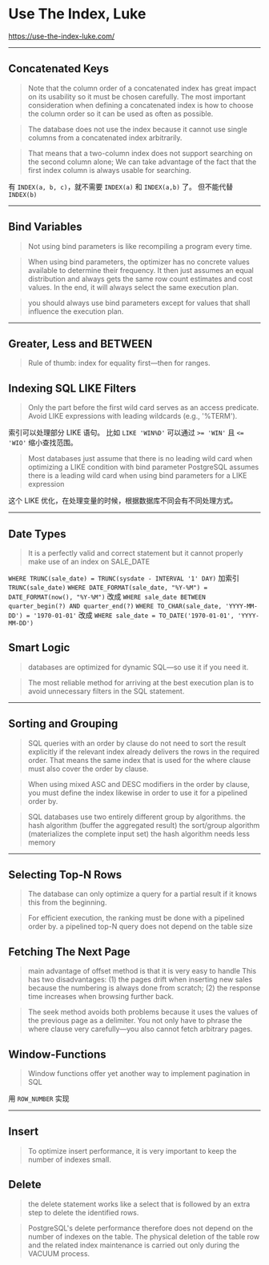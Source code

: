 # Use The Index, Luke

https://use-the-index-luke.com/

---

## Concatenated Keys

> Note that the column order of a concatenated index has great impact on its usability so it must be chosen carefully.
> The most important consideration when defining a concatenated index is how to choose the column order so it can be used as often as possible.

> The database does not use the index because it cannot use single columns from a concatenated index arbitrarily.

> That means that a two-column index does not support searching on the second column alone;
> We can take advantage of the fact that the first index column is always usable for searching.

有 `INDEX(a, b, c)`，就不需要 `INDEX(a)` 和 `INDEX(a,b)` 了。
但不能代替 `INDEX(b)`

---

## Bind Variables

> Not using bind parameters is like recompiling a program every time.

> When using bind parameters, the optimizer has no concrete values available to determine their frequency.
> It then just assumes an equal distribution and always gets the same row count estimates and cost values.
> In the end, it will always select the same execution plan.

> you should always use bind parameters except for values that shall influence the execution plan.

---

## Greater, Less and BETWEEN

> Rule of thumb: index for equality first—then for ranges.

## Indexing SQL LIKE Filters

> Only the part before the first wild card serves as an access predicate.
> Avoid LIKE expressions with leading wildcards (e.g., '%TERM').

索引可以处理部分 LIKE 语句。
比如 `LIKE 'WIN%D'` 可以通过 `>= 'WIN'` 且 `<= 'WIO'` 缩小查找范围。

> Most databases just assume that there is no leading wild card when optimizing a LIKE condition with bind parameter
> PostgreSQL assumes there is a leading wild card when using bind parameters for a LIKE expression

这个 LIKE 优化，在处理变量的时候，根据数据库不同会有不同处理方式。

---

## Date Types

> It is a perfectly valid and correct statement but it cannot properly make use of an index on SALE_DATE

`WHERE TRUNC(sale_date) = TRUNC(sysdate - INTERVAL '1' DAY)` 加索引 `TRUNC(sale_date)`
`WHERE DATE_FORMAT(sale_date, "%Y-%M") = DATE_FORMAT(now(), "%Y-%M")` 改成 `WHERE sale_date BETWEEN quarter_begin(?) AND quarter_end(?)`
`WHERE TO_CHAR(sale_date, 'YYYY-MM-DD') = '1970-01-01'` 改成 `WHERE sale_date = TO_DATE('1970-01-01', 'YYYY-MM-DD')`

## Smart Logic

> databases are optimized for dynamic SQL—so use it if you need it.

> The most reliable method for arriving at the best execution plan is to avoid unnecessary filters in the SQL statement.

---

## Sorting and Grouping

> SQL queries with an order by clause do not need to sort the result explicitly
> if the relevant index already delivers the rows in the required order.
> That means the same index that is used for the where clause must also cover the order by clause.

> When using mixed ASC and DESC modifiers in the order by clause,
> you must define the index likewise in order to use it for a pipelined order by.

> SQL databases use two entirely different group by algorithms.
> the hash algorithm (buffer the aggregated result)
> the sort/group algorithm (materializes the complete input set)
>  the hash algorithm needs less memory

---

## Selecting Top-N Rows

> The database can only optimize a query for a partial result if it knows this from the beginning.

> For efficient execution, the ranking must be done with a pipelined order by.
> a pipelined top-N query does not depend on the table size

## Fetching The Next Page

> main advantage of offset method is that it is very easy to handle
> This has two disadvantages:
> (1) the pages drift when inserting new sales because the numbering is always done from scratch;
> (2) the response time increases when browsing further back.

> The seek method avoids both problems because it uses the values of the previous page as a delimiter.
> You not only have to phrase the where clause very carefully—you also cannot fetch arbitrary pages.

## Window-Functions

> Window functions offer yet another way to implement pagination in SQL

用 `ROW_NUMBER` 实现

---

## Insert

> To optimize insert performance, it is very important to keep the number of indexes small.

## Delete

> the delete statement works like a select that is followed by an extra step to delete the identified rows.

> PostgreSQL's delete performance therefore does not depend on the number of indexes on the table.
> The physical deletion of the table row and the related index maintenance is carried out only during the VACUUM process.
